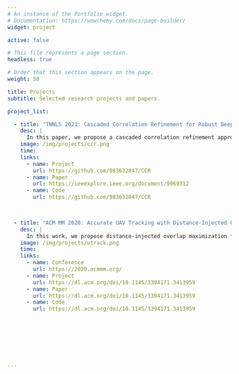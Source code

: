```yaml
---
# An instance of the Portfolio widget.
# Documentation: https://wowchemy.com/docs/page-builder/
widget: project

active: false

# This file represents a page section.
headless: true

# Order that this section appears on the page.
weight: 50

title: Projects
subtitle: Selected research projects and papers.

project_list:

  - title: "TNNLS 2021: Cascaded Correlation Refinement for Robust Deep Tracking"
    desc: |
      In this paper, we propose a cascaded correlation refinement approach to facilitate the robustness of deep tracking. Our approach cascades multiple stages of correlation refinement to progressively refine target localization. We introduce an explicit measure to identify the tracking failure and then leverage a simple yet effective look-back scheme to adaptively incorporate the initial model and on-the-fly model to update the tracking model.
    image: /img/projects/ccr.png
    time: 
    links:
      - name: Project
        url: https://github.com/983632847/CCR
      - name: Paper
        url: https://ieeexplore.ieee.org/document/9069312
      - name: Code
        url: https://github.com/983632847/CCR    
      


  - title: "ACM MM 2020: Accurate UAV Tracking with Distance-Injected Overlap Maximization"
    desc: |
      In this work, we propose distance-injected overlap maximization for accurate UAV tracking. We use distance-injected semantic IoU loss to alleviate the drift problem caused by dual-dynamic disturbances. Furthermore, we conduct feature recalibration network and multi-scale feature concat that improve adaptive feature extraction for UAV targets.
    image: /img/projects/utrack.png
    time: 
    links:
      - name: Conference
        url: https://2020.acmmm.org/
      - name: Project
        url: https://dl.acm.org/doi/10.1145/3394171.3413959
      - name: Paper
        url: https://dl.acm.org/doi/10.1145/3394171.3413959
      - name: Code
        url: https://dl.acm.org/doi/10.1145/3394171.3413959    
      







---
```



